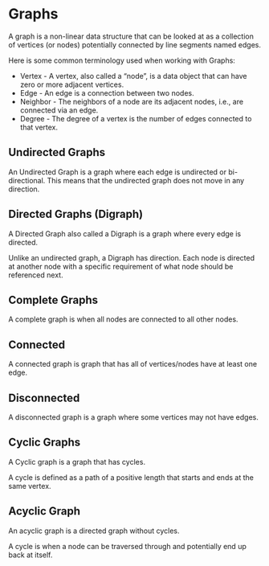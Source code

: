 # Graphs

A graph is a non-linear data structure that can be looked at as a collection of vertices (or nodes) potentially connected by line segments named edges.

Here is some common terminology used when working with Graphs:

* Vertex - A vertex, also called a “node”, is a data object that can have zero or more adjacent vertices.
* Edge - An edge is a connection between two nodes.
* Neighbor - The neighbors of a node are its adjacent nodes, i.e., are connected via an edge.
* Degree - The degree of a vertex is the number of edges connected to that vertex.

## Undirected Graphs

An Undirected Graph is a graph where each edge is undirected or bi-directional. This means that the undirected graph does not move in any direction.

## Directed Graphs (Digraph)

A Directed Graph also called a Digraph is a graph where every edge is directed.

Unlike an undirected graph, a Digraph has direction. Each node is directed at another node with a specific requirement of what node should be referenced next.

## Complete Graphs

A complete graph is when all nodes are connected to all other nodes.

## Connected

A connected graph is graph that has all of vertices/nodes have at least one edge.

## Disconnected

A disconnected graph is a graph where some vertices may not have edges.

## Cyclic Graphs

A Cyclic graph is a graph that has cycles.

A cycle is defined as a path of a positive length that starts and ends at the same vertex.

## Acyclic Graph

An acyclic graph is a directed graph without cycles.

A cycle is when a node can be traversed through and potentially end up back at itself.
